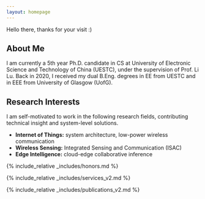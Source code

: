 ```yaml
---
layout: homepage
---
```

Hello there, thanks for your visit :)

## About Me

I am currently a 5th year Ph.D. candidate in CS at University of Electronic Science and Technology of China (UESTC), under the supervision of Prof. Li Lu. Back in 2020, I received my dual B.Eng. degrees in EE from UESTC and in EEE from University of Glasgow (UofG).

<!-- I will be joining Harbin Institute of Technology (HIT) as an Associate Research Fellow (tenure-track) in early 2026. **Openings are available for master students @ HIT Weihai Campus, please contact qianhe@hit.edu.cn with your CV if you are self-motivated and interested in IoT architecture.** -->
<!-- I'm constantly looking for prospective PhD students, expected to work on AIoT (AI+IoT) systems and applications. -->

<!--I am currently a 5th year Ph.D. candidate in the Department of Computer Science and Engineering (CSE) at the University of Electronic Science and Technology of China (UESTC), under the supervision of Prof. Li Lu. Back in 2020, I received my dual B.Eng. degrees in Electronic and Information Engineering (EIE) from UESTC and in Electronic and Electrical Engineering (EEE) from the University of Glasgow (UofG).-->

## Research Interests

I am self-motivated to work in the following research fields, contributing technical insight and system-level solutions.
- **Internet of Things:** system architecture, low-power wireless communication
- **Wireless Sensing:** Integrated Sensing and Communication (ISAC)
- **Edge Intelligence:** cloud-edge collaborative inference

<!-- ## News -->

<!-- - **[05 Dec. 2024]** The slides of Sisyphus is attached below. - check it out :) -->
<!-- - **[08 Nov. 2024]** The slides of RFBus is attached below. - check it out :) -->
<!-- - **[18 Oct. 2024]** Hello world! - this page is online :) -->

{% include_relative _includes/honors.md %}

{% include_relative _includes/services_v2.md %}

{% include_relative _includes/publications_v2.md %}

<center>
<script type="text/javascript" id="clstr_globe" src="//clustrmaps.com/globe.js?cl=ffffff&w=200&t=n&d=FmQ5kiXswnP_YZuArH8qTTl_AO9bWgSjP0wmUzPx9ys"></script>
</center>
